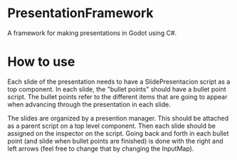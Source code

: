 # PresentationFramework
 A framework for making presentations in Godot using C#.

# How to use
Each slide of the presentation needs to have a SlidePresentacion script as a top component. In each slide, the "bullet points" should have a bullet point script. The bullet points refer to the different items that are going to appear when advancing through the presentation in each slide.

The slides are organized by a presention manager. This should be attached as a parent script on a top level component. Then each slide should be assigned on the inspector on the script.  Going back and forth in each bullet point (and slide when bullet points are finished) is done with the right and left arrows (feel free to change that by changing the InputMap).
